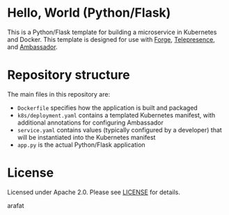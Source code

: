 # Hello, World (Python/Flask)

This is a Python/Flask template for building a microservice in Kubernetes and Docker. This template is designed for use with [Forge](https://forge.sh), [Telepresence](https://www.telepresence.io), and [Ambassador](https://www.getambassador.io).

# Repository structure

The main files in this repository are:

* `Dockerfile` specifies how the application is built and packaged
* `k8s/deployment.yaml` contains a templated Kubernetes manifest, with additional annotations for configuring Ambassador
* `service.yaml` contains values (typically configured by a developer) that will be instantiated into the Kubernetes manifest
* `app.py` is the actual Python/Flask application

# License

Licensed under Apache 2.0. Please see [LICENSE](LICENSE) for details.

arafat

